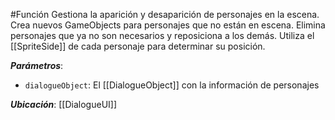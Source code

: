 #Función
Gestiona la aparición y desaparición de personajes en la escena. Crea nuevos GameObjects para personajes que no están en escena. Elimina personajes que ya no son necesarios y reposiciona a los demás. Utiliza el [[SpriteSide]] de cada personaje para determinar su posición.

**_Parámetros_**:

- `dialogueObject`: El [[DialogueObject]] con la información de personajes

**_Ubicación_**: [[DialogueUI]]